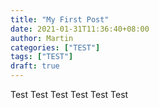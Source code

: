 ```yaml
---
title: "My First Post"
date: 2021-01-31T11:36:40+08:00
author: Martin
categories: ["TEST"]
tags: ["TEST"]
draft: true
---
```



Test Test Test Test Test Test